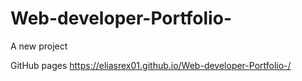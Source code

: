 # Web-developer-Portfolio-
A new project 

GitHub pages
https://eliasrex01.github.io/Web-developer-Portfolio-/
